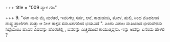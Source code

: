 +++
title = "009 ವ್ಯಾಳ ಗಜ"

+++
9. "ಈಗ ನಾನು ಮೈ ಮರೆತರೆ,  ಇವರಿಗೆಲ್ಲ ಸರ್ಪ, ಆನೆ, ಕಾಡುಹಂದಿ, ತೋಳ, ಹುಲಿ, ಸಿಂಹ ಮೊದಲಾದ ದುಷ್ಟ ಪ್ರಾಣಿಗಳು ಮತ್ತು  ಆ ನೀಚ ರಾಕ್ಷಸ ಸಮೂಹಗಳಿಂದ ಭಯವಿದೆ ". ಎಂದು ವಿಶಾಲ ಮತಿಯಾದ ಭೀಮಸೇನನು ನಿದ್ದೆಯೆಂಬ ಹಾವಿನ ವಿಷವನ್ನು ಹೊರಚೆಲ್ಲಿ ,  ಐವರನ್ನು ಎಚ್ಚರದಿಂದ ಕಾಯುತ್ತಿದ್ದನು. ಇನ್ನು ಅದನ್ನು ಏನೆಂದು ಹೇಳಲಿ ?